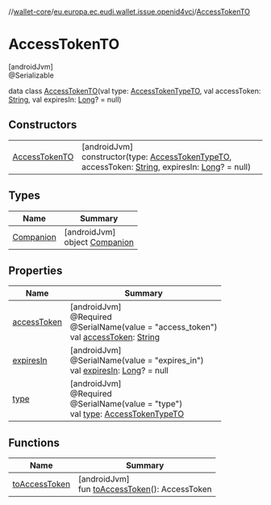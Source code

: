 //[wallet-core](../../../index.md)/[eu.europa.ec.eudi.wallet.issue.openid4vci](../index.md)/[AccessTokenTO](index.md)

# AccessTokenTO

[androidJvm]\
@Serializable

data class [AccessTokenTO](index.md)(val type: [AccessTokenTypeTO](../-access-token-type-t-o/index.md), val accessToken: [String](https://kotlinlang.org/api/latest/jvm/stdlib/kotlin/-string/index.html), val expiresIn: [Long](https://kotlinlang.org/api/latest/jvm/stdlib/kotlin/-long/index.html)? = null)

## Constructors

| | |
|---|---|
| [AccessTokenTO](-access-token-t-o.md) | [androidJvm]<br>constructor(type: [AccessTokenTypeTO](../-access-token-type-t-o/index.md), accessToken: [String](https://kotlinlang.org/api/latest/jvm/stdlib/kotlin/-string/index.html), expiresIn: [Long](https://kotlinlang.org/api/latest/jvm/stdlib/kotlin/-long/index.html)? = null) |

## Types

| Name | Summary |
|---|---|
| [Companion](-companion/index.md) | [androidJvm]<br>object [Companion](-companion/index.md) |

## Properties

| Name | Summary |
|---|---|
| [accessToken](access-token.md) | [androidJvm]<br>@Required<br>@SerialName(value = &quot;access_token&quot;)<br>val [accessToken](access-token.md): [String](https://kotlinlang.org/api/latest/jvm/stdlib/kotlin/-string/index.html) |
| [expiresIn](expires-in.md) | [androidJvm]<br>@SerialName(value = &quot;expires_in&quot;)<br>val [expiresIn](expires-in.md): [Long](https://kotlinlang.org/api/latest/jvm/stdlib/kotlin/-long/index.html)? = null |
| [type](type.md) | [androidJvm]<br>@Required<br>@SerialName(value = &quot;type&quot;)<br>val [type](type.md): [AccessTokenTypeTO](../-access-token-type-t-o/index.md) |

## Functions

| Name | Summary |
|---|---|
| [toAccessToken](to-access-token.md) | [androidJvm]<br>fun [toAccessToken](to-access-token.md)(): AccessToken |
